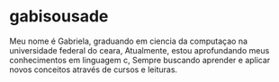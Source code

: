 # gabisousade
Meu nome é Gabriela, graduando em ciencia da computaçao na universidade federal do ceara, Atualmente, estou aprofundando meus conhecimentos em linguagem c, Sempre buscando aprender e aplicar novos conceitos através de cursos e leituras.
